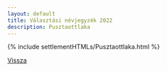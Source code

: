 ```yaml
---
layout: default
title: Választási névjegyzék 2022
description: Pusztaottlaka
---
```


{% include settlementHTMLs/Pusztaottlaka.html %}

[Vissza](../)